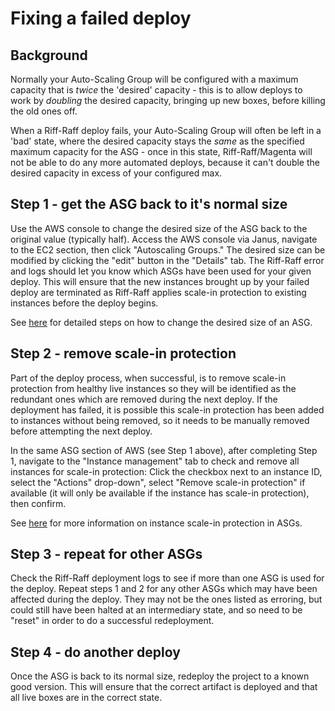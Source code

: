 # Fixing a failed deploy

## Background

Normally your Auto-Scaling Group will be configured with a maximum capacity that is _twice_ the 'desired'
capacity - this is to allow deploys to work by _doubling_ the desired capacity, bringing up new boxes,
before killing the old ones off.

When a Riff-Raff deploy fails, your Auto-Scaling Group will often be left in a 'bad' state, where
the desired capacity stays the _same_ as the specified maximum capacity for the ASG - once in this
state, Riff-Raff/Magenta will not be able to do any more automated deploys, because it can't double
the desired capacity in excess of your configured max.

## Step 1 - get the ASG back to it's normal size

Use the AWS console to change the desired size of the ASG back to the original value (typically half). Access the AWS console via Janus, navigate to the EC2 section, then click "Autoscaling Groups." The desired size can be modified by clicking the "edit" button in the "Details" tab. The Riff-Raff error and logs should let you know which ASGs have been used for your given deploy.
This will ensure that the new instances brought up by your failed deploy are terminated as Riff-Raff applies scale-in protection to existing instances before the deploy begins.

See [here](https://docs.aws.amazon.com/autoscaling/ec2/userguide/as-manual-scaling.html) for detailed steps on how to change the desired size of an ASG.

## Step 2 - remove scale-in protection
Part of the  deploy process, when successful, is to remove scale-in protection from healthy live instances so they will be identified as the redundant ones which are removed during the next deploy. If the deployment has failed, it is possible this scale-in protection has been added to instances without being removed, so it needs to be manually removed before attempting the next deploy.

In the same ASG section of AWS (see Step 1 above),  after completing Step 1, navigate to the "Instance management" tab to check and remove all instances for scale-in protection: Click the checkbox next to an instance ID, select the "Actions" drop-down", select "Remove scale-in protection" if available (it will only be available if the instance has scale-in protection), then confirm.

See [here](https://docs.aws.amazon.com/autoscaling/ec2/userguide/ec2-auto-scaling-instance-protection.html) for more information on instance scale-in protection in ASGs.

## Step 3 - repeat for other ASGs
Check the Riff-Raff deployment logs to see if more than one ASG is used for the deploy. Repeat steps 1 and 2 for any other ASGs which may have been affected during the deploy. They may not be the ones listed as erroring, but could still have been halted at an intermediary state, and so need to be "reset" in order to do a successful redeployment.

## Step 4 -  do another deploy
Once the ASG is back to its normal size, redeploy the project to a known good version. 
This will ensure that the correct artifact is deployed and that all live boxes are in the correct state.